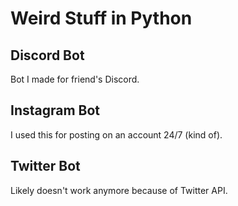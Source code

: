 # Weird Stuff in Python

## Discord Bot
Bot I made for friend's Discord.

## Instagram Bot
I used this for posting on an account 24/7 (kind of).

## Twitter Bot 
Likely doesn't work anymore because of Twitter API.
